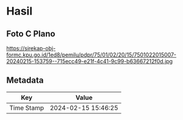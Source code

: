 # Hasil

## Foto C Plano

https://sirekap-obj-formc.kpu.go.id/1ed8/pemilu/pdpr/75/01/02/20/15/7501022015007-20240215-153759--715ecc49-e21f-4c41-9c99-b63667212f0d.jpg


## Metadata

| Key        | Value               |
| ---------- | ------------------- |
| Time Stamp | 2024-02-15 15:46:25 |



